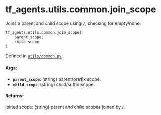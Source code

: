 <div itemscope itemtype="http://developers.google.com/ReferenceObject">
<meta itemprop="name" content="tf_agents.utils.common.join_scope" />
<meta itemprop="path" content="Stable" />
</div>

# tf_agents.utils.common.join_scope

Joins a parent and child scope using `/`, checking for empty/none.

``` python
tf_agents.utils.common.join_scope(
    parent_scope,
    child_scope
)
```



Defined in [`utils/common.py`](https://github.com/tensorflow/agents/tree/master/tf_agents/utils/common.py).

<!-- Placeholder for "Used in" -->

#### Args:

* <b>`parent_scope`</b>: (string) parent/prefix scope.
* <b>`child_scope`</b>: (string) child/suffix scope.

#### Returns:

joined scope: (string) parent and child scopes joined by /.